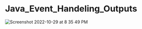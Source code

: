 # Java_Event_Handeling_Outputs

![Screenshot 2022-10-29 at 8 35 49 PM](https://user-images.githubusercontent.com/78723011/198863622-207fc1b3-a91c-4e0d-8c67-067367f03819.png)

